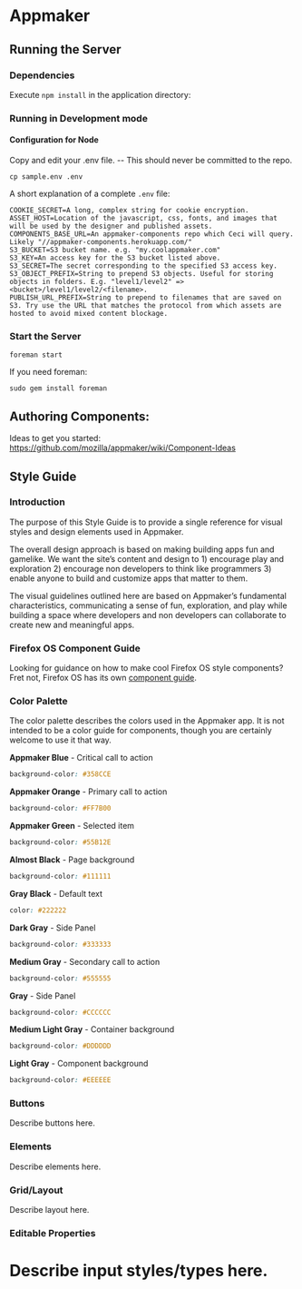 Appmaker
========

Running the Server
------------------

### Dependencies

Execute `npm install` in the application directory:

### Running in Development mode

#### Configuration for Node

Copy and edit your .env file. -- This should never be committed to the repo.

```
cp sample.env .env
```

A short explanation of a complete `.env` file:
```
COOKIE_SECRET=A long, complex string for cookie encryption.
ASSET_HOST=Location of the javascript, css, fonts, and images that will be used by the designer and published assets.
COMPONENTS_BASE_URL=An appmaker-components repo which Ceci will query. Likely "//appmaker-components.herokuapp.com/"
S3_BUCKET=S3 bucket name. e.g. "my.coolappmaker.com"
S3_KEY=An access key for the S3 bucket listed above.
S3_SECRET=The secret corresponding to the specified S3 access key.
S3_OBJECT_PREFIX=String to prepend S3 objects. Useful for storing objects in folders. E.g. "level1/level2" => <bucket>/level1/level2/<filename>.
PUBLISH_URL_PREFIX=String to prepend to filenames that are saved on S3. Try use the URL that matches the protocol from which assets are hosted to avoid mixed content blockage.
```

### Start the Server

```
foreman start
```

If you need foreman:

```
sudo gem install foreman
```

Authoring Components:
---------------------

Ideas to get you started:
https://github.com/mozilla/appmaker/wiki/Component-Ideas



Style Guide
-----------

### Introduction

The purpose of this Style Guide is to provide a single reference for visual styles and design elements used in Appmaker. 

The overall design approach is based on making building apps fun and gamelike. We want the site’s content and design to 1) encourage play and exploration 2) encourage non developers to think like programmers 3) enable anyone to build and customize apps that matter to them.

The visual guidelines outlined here are based on Appmaker’s fundamental characteristics, communicating a sense of fun, exploration, and play while building a space where developers and non developers can collaborate to create new and meaningful apps.

### Firefox OS Component Guide

Looking for guidance on how to make cool Firefox OS style components? Fret not, Firefox OS has its own [component guide](http://buildingfirefoxos.com/building-blocks/action-menu.html).

### Color Palette

The color palette describes the colors used in the Appmaker app. It is not intended to be a color guide for components, though you are certainly welcome to use it that way.


**Appmaker Blue** - Critical call to action 

```css
background-color: #358CCE
```

**Appmaker Orange** - Primary call to action 

```css
background-color: #FF7B00
```

**Appmaker Green** - Selected item 

```css
background-color: #55B12E
```

**Almost Black** - Page background 

```css
background-color: #111111
```

**Gray Black** - Default text

```css
color: #222222
```

**Dark Gray** - Side Panel 

```css
background-color: #333333
```

**Medium Gray** - Secondary call to action 

```css
background-color: #555555
```

**Gray** - Side Panel

```css
background-color: #CCCCCC
```

**Medium Light Gray** - Container background 

```css
background-color: #DDDDDD
```

**Light Gray** - Component background 

```css
background-color: #EEEEEE
```

### Buttons

Describe buttons here.

### Elements

Describe elements here.

### Grid/Layout

Describe layout here.

### Editable Properties

Describe input styles/types here.
=======
